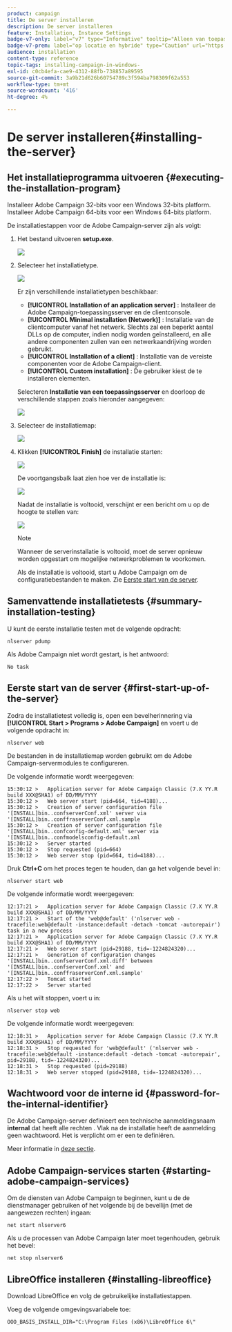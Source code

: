 ```yaml
---
product: campaign
title: De server installeren
description: De server installeren
feature: Installation, Instance Settings
badge-v7-only: label="v7" type="Informative" tooltip="Alleen van toepassing op Campaign Classic v7"
badge-v7-prem: label="op locatie en hybride" type="Caution" url="https://experienceleague.adobe.com/docs/campaign-classic/using/installing-campaign-classic/architecture-and-hosting-models/hosting-models-lp/hosting-models.html?lang=nl" tooltip="Alleen van toepassing op on-premise en hybride implementaties"
audience: installation
content-type: reference
topic-tags: installing-campaign-in-windows-
exl-id: c0cb4efa-cae9-4312-88fb-738857a89595
source-git-commit: 3a9b21d626b60754789c3f594ba798309f62a553
workflow-type: tm+mt
source-wordcount: '416'
ht-degree: 4%

---
```


# De server installeren{#installing-the-server}



## Het installatieprogramma uitvoeren {#executing-the-installation-program}

Installeer Adobe Campaign 32-bits voor een Windows 32-bits platform. Installeer Adobe Campaign 64-bits voor een Windows 64-bits platform.

De installatiestappen voor de Adobe Campaign-server zijn als volgt:

1. Het bestand uitvoeren **setup.exe**.

   ![](assets/s_ncs_install_installer_01.png)

1. Selecteer het installatietype.

   ![](assets/s_ncs_install_installer_01a.png)

   Er zijn verschillende installatietypen beschikbaar:

   * **[!UICONTROL Installation of an application server]** : Installeer de Adobe Campaign-toepassingsserver en de clientconsole.
   * **[!UICONTROL Minimal installation (Network)]** : Installatie van de clientcomputer vanaf het netwerk. Slechts zal een beperkt aantal DLLs op de computer, indien nodig worden geïnstalleerd, en alle andere componenten zullen van een netwerkaandrijving worden gebruikt.
   * **[!UICONTROL Installation of a client]** : Installatie van de vereiste componenten voor de Adobe Campaign-client.
   * **[!UICONTROL Custom installation]** : De gebruiker kiest de te installeren elementen.

   Selecteren **Installatie van een toepassingsserver** en doorloop de verschillende stappen zoals hieronder aangegeven:

   ![](assets/s_ncs_install_installer_02.png)

1. Selecteer de installatiemap:

   ![](assets/s_ncs_install_installer_03.png)

1. Klikken **[!UICONTROL Finish]** de installatie starten:

   ![](assets/s_ncs_install_installer_04.png)

   De voortgangsbalk laat zien hoe ver de installatie is:

   ![](assets/s_ncs_install_installer_05.png)

   Nadat de installatie is voltooid, verschijnt er een bericht om u op de hoogte te stellen van:

   ![](assets/s_ncs_install_installer_06.png)

   >[!NOTE]
   >
   >Wanneer de serverinstallatie is voltooid, moet de server opnieuw worden opgestart om mogelijke netwerkproblemen te voorkomen.

   Als de installatie is voltooid, start u Adobe Campaign om de configuratiebestanden te maken. Zie [Eerste start van de server](#first-start-up-of-the-server).

## Samenvattende installatietests {#summary-installation-testing}

U kunt de eerste installatie testen met de volgende opdracht:

```
nlserver pdump
```

Als Adobe Campaign niet wordt gestart, is het antwoord:

```
No task
```

## Eerste start van de server {#first-start-up-of-the-server}

Zodra de installatietest volledig is, open een bevelherinnering via **[!UICONTROL Start > Programs > Adobe Campaign]** en voert u de volgende opdracht in:

```
nlserver web
```

De bestanden in de installatiemap worden gebruikt om de Adobe Campaign-servermodules te configureren.

De volgende informatie wordt weergegeven:

```
15:30:12 >   Application server for Adobe Campaign Classic (7.X YY.R build XXX@SHA1) of DD/MM/YYYY
15:30:12 >   Web server start (pid=664, tid=4188)...
15:30:12 >   Creation of server configuration file '[INSTALL]bin..confserverConf.xml' server via '[INSTALL]bin..conffraserverConf.xml.sample
15:30:12 >   Creation of server configuration file '[INSTALL]bin..confconfig-default.xml' server via '[INSTALL]bin..confmodelsconfig-default.xml
15:30:12 >   Server started
15:30:12 >   Stop requested (pid=664)
15:30:12 >   Web server stop (pid=664, tid=4188)...
```

Druk **Ctrl+C** om het proces tegen te houden, dan ga het volgende bevel in:

```
nlserver start web
```

De volgende informatie wordt weergegeven:

```
12:17:21 >   Application server for Adobe Campaign Classic (7.X YY.R build XXX@SHA1) of DD/MM/YYYY
12:17:21 >   Start of the 'web@default' ('nlserver web -tracefile:web@default -instance:default -detach -tomcat -autorepair') task in a new process 
12:17:21 >   Application server for Adobe Campaign Classic (7.X YY.R build XXX@SHA1) of DD/MM/YYYY
12:17:21 >   Web server start (pid=29188, tid=-1224824320)...
12:17:21 >   Generation of configuration changes '[INSTALL]bin..confserverConf.xml.diff' between '[INSTALL]bin..confserverConf.xml' and '[INSTALL]bin..conffraserverConf.xml.sample'
12:17:22 >   Tomcat started
12:17:22 >   Server started
```

Als u het wilt stoppen, voert u in:

```
nlserver stop web
```

De volgende informatie wordt weergegeven:

```
12:18:31 >   Application server for Adobe Campaign Classic (7.X YY.R build XXX@SHA1) of DD/MM/YYYY
12:18:31 >   Stop requested for 'web@default' ('nlserver web -tracefile:web@default -instance:default -detach -tomcat -autorepair', pid=29188, tid=-1224824320)...
12:18:31 >   Stop requested (pid=29188)
12:18:31 >   Web server stopped (pid=29188, tid=-1224824320)...
```

## Wachtwoord voor de interne id {#password-for-the-internal-identifier}

De Adobe Campaign-server definieert een technische aanmeldingsnaam **internal** dat heeft alle rechten . Vlak na de installatie heeft de aanmelding geen wachtwoord. Het is verplicht om er een te definiëren.

Meer informatie in [deze sectie](../../installation/using/configuring-campaign-server.md#internal-identifier).

## Adobe Campaign-services starten {#starting-adobe-campaign-services}

Om de diensten van Adobe Campaign te beginnen, kunt u de de dienstmanager gebruiken of het volgende bij de bevellijn (met de aangewezen rechten) ingaan:

```
net start nlserver6
```

Als u de processen van Adobe Campaign later moet tegenhouden, gebruik het bevel:

```
net stop nlserver6
```

## LibreOffice installeren {#installing-libreoffice}

Download LibreOffice en volg de gebruikelijke installatiestappen.

Voeg de volgende omgevingsvariabele toe:

```
OOO_BASIS_INSTALL_DIR="C:\Program Files (x86)\LibreOffice 6\"
```
